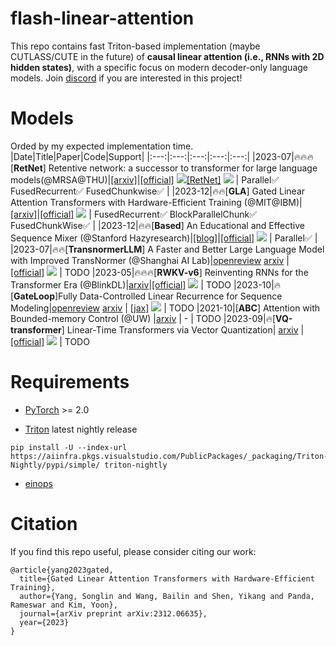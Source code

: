 # flash-linear-attention
This repo contains fast Triton-based implementation (maybe CUTLASS/CUTE in the future) of **causal linear attention (i.e., RNNs with 2D hidden states)**, with a specific focus on modern decoder-only language models. Join [discord](https://discord.gg/RbNu94Ry) if you are interested in this project!

# Models
Orded by my expected implementation time.
|Date|Title|Paper|Code|Support|
|:---:|:---:|:---:|:---:|:---:|
|2023-07|🔥🔥🔥[**RetNet**] Retentive network: a successor to transformer for large language models(@MRSA@THU)|[[arxiv]](https://arxiv.org/abs/2307.08621)|[[official]](https://github.com/microsoft/torchscale/tree/main) ![](https://img.shields.io/github/stars/microsoft/torchscale.svg?style=social)[[RetNet]](https://github.com/Jamie-Stirling/RetNet/tree/main) ![](https://img.shields.io/github/stars/Jamie-Stirling/RetNet.svg?style=social) | Parallel✅ FusedRecurrent✅ FusedChunkwise✅ |
|2023-12|🔥🔥[**GLA**] Gated Linear Attention Transformers with Hardware-Efficient Training (@MIT@IBM)|[[arxiv]](https://arxiv.org/abs/2312.06635)|[[official]](https://github.com/berlino/gated_linear_attention) ![](https://img.shields.io/github/stars/berlino/gated_linear_attention.svg?style=social) | FusedRecurrent✅ BlockParallelChunk✅ FusedChunkWise✅ |
|2023-12|🔥🔥[**Based**] An Educational and Effective Sequence Mixer (@Stanford Hazyresearch)|[[blog]](https://hazyresearch.stanford.edu/blog/2023-12-11-zoology2-based)|[[official]](https://github.com/HazyResearch/zoology) ![](https://img.shields.io/github/stars/HazyResearch/zoology.svg?style=social) | Parallel✅ |
|2023-07|🔥🔥[**TransnormerLLM**] A Faster and Better Large Language Model with Improved TransNormer (@Shanghai AI Lab)|[openreview](https://openreview.net/forum?id=OROKjdAfjs) [arxiv](https://arxiv.org/abs/2307.14995) | [[official]](https://github.com/OpenNLPLab/TransnormerLLM) ![](https://img.shields.io/github/stars/OpenNLPLab/TransnormerLLM.svg?style=social) | TODO
|2023-05|🔥🔥🔥[**RWKV-v6**] Reinventing RNNs for the Transformer Era (@BlinkDL)|[arxiv](https://arxiv.org/abs/2305.13048)|[[official]](https://github.com/BlinkDL/RWKV-LM) ![](https://img.shields.io/github/stars/BlinkDL/RWKV-LM.svg?style=social) | TODO 
|2023-10|🔥[**GateLoop**]Fully Data-Controlled Linear Recurrence for Sequence Modeling|[openreview](https://openreview.net/forum?id=02Ug9N8DCI) [arxiv](https://arxiv.org/abs/2311.01927) | [[jax]](https://github.com/lucidrains/gateloop-transformer) ![](https://img.shields.io/github/stars/lucidrains/gateloop-transformer.svg?style=social) | TODO
|2021-10|[**ABC**] Attention with Bounded-memory Control (@UW) |[arxiv](https://arxiv.org/abs/2110.02488) | - | TODO
|2023-09|🔥[**VQ-transformer**] Linear-Time Transformers via Vector Quantization| [arxiv](https://arxiv.org/abs/2309.16354) | [[official]](https://github.com/transformer-vq/transformer_vq) ![](https://img.shields.io/github/stars/transformer-vq/transformer_vq.svg?style=social) | TODO





# Requirements
- [PyTorch](https://pytorch.org/) >= 2.0

- [Triton](https://github.com/openai/triton) latest nightly release
```
pip install -U --index-url https://aiinfra.pkgs.visualstudio.com/PublicPackages/_packaging/Triton-Nightly/pypi/simple/ triton-nightly
```

- [einops](https://einops.rocks/)

# Citation
If you find this repo useful, please consider citing our work:
```
@article{yang2023gated,
  title={Gated Linear Attention Transformers with Hardware-Efficient Training},
  author={Yang, Songlin and Wang, Bailin and Shen, Yikang and Panda, Rameswar and Kim, Yoon},
  journal={arXiv preprint arXiv:2312.06635},
  year={2023}
}

```

